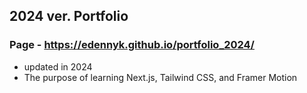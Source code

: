 ## 2024 ver. Portfolio 
### Page - https://edennyk.github.io/portfolio_2024/

- updated in 2024
- The purpose of learning Next.js, Tailwind CSS, and Framer Motion
